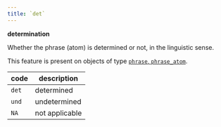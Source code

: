 ```yaml
---
title: `det`
---
```


**determination**


Whether the phrase (atom) is determined or not, in the linguistic sense.

This feature is present on objects of type
[`phrase`, `phrase_atom`](otype.md).

code|description
---|---
`det` |   determined
`und` |   undetermined
`NA`  |   not applicable

